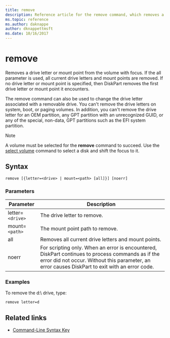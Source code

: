 ```yaml
---
title: remove
description: Reference article for the remove command, which removes a drive letter or mount point from a volume.
ms.topic: reference
ms.author: daknappe
author: dknappettmsft
ms.date: 10/16/2017
---
```


# remove

Removes a drive letter or mount point from the volume with focus. If the all parameter is used, all current drive letters and mount points are removed. If no drive letter or mount point is specified, then DiskPart removes the first drive letter or mount point it encounters.

The remove command can also be used to change the drive letter associated with a removable drive. You can't remove the drive letters on system, boot, or paging volumes. In addition, you can't remove the drive letter for an OEM partition, any GPT partition with an unrecognized GUID, or any of the special, non-data, GPT partitions such as the EFI system partition.

> [!NOTE]
> A volume must be selected for the **remove** command to succeed. Use the [select volume](select-volume.md) command to select a disk and shift the focus to it.

## Syntax

```
remove [{letter=<drive> | mount=<path> [all]}] [noerr]
```

### Parameters

| Parameter | Description |
| --------- | ----------- |
| letter=`<drive>` | The drive letter to remove. |
| mount=`<path>` | The mount point path to remove. |
| all | Removes all current drive letters and mount points. |
| noerr | For scripting only. When an error is encountered, DiskPart continues to process commands as if the error did not occur. Without this parameter, an error causes DiskPart to exit with an error code. |

### Examples

To remove the d:\ drive, type:

```
remove letter=d
```

## Related links

- [Command-Line Syntax Key](command-line-syntax-key.md)
